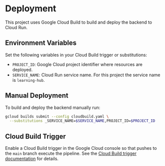 # Deployment

This project uses Google Cloud Build to build and deploy the backend to Cloud Run.

## Environment Variables

Set the following variables in your Cloud Build trigger or substitutions:

- `PROJECT_ID`: Google Cloud project identifier where resources are deployed.
- `SERVICE_NAME`: Cloud Run service name. For this project the service name is `learning-hub`.

## Manual Deployment

To build and deploy the backend manually run:

```bash
gcloud builds submit --config cloudbuild.yaml \
  --substitutions _SERVICE_NAME=$SERVICE_NAME,PROJECT_ID=$PROJECT_ID
```

## Cloud Build Trigger

Enable a Cloud Build trigger in the Google Cloud console so that pushes to the `main` branch execute the pipeline. See the [Cloud Build trigger documentation](https://cloud.google.com/build/docs/automate-builds/github/create-github-app-triggers) for details.
